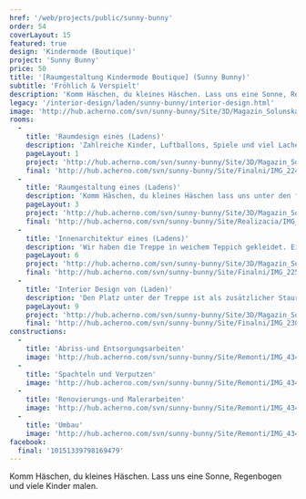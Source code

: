 ```yaml
---
href: '/web/projects/public/sunny-bunny' 
order: 54
coverLayout: 15
featured: true
design: 'Kindermode (Boutique)'
project: 'Sunny Bunny'
price: 50
title: '[Raumgestaltung Kindermode Boutique] (Sunny Bunny)'
subtitle: 'Fröhlich & Verspielt'
description: 'Komm Häschen, du kleines Häschen. Lass uns eine Sonne, Regenbogen und viele Kinder malen.'
legacy: '/interior-design/laden/sunny-bunny/interior-design.html'
image: 'http://hub.acherno.com/svn/sunny-bunny/Site/3D/Magazin_Solunska_FINAL_01_N.jpg'
rooms:
  -
    title: 'Raumdesign eines (Ladens)'
    description: 'Zahlreiche Kinder, Luftballons, Spiele und viel Lachen – ein traumhafter Tag. Eine der Wände ist in Schultafelfarbe angestrichen und mit Kinderbildern in Kreide verziert.'
    pageLayout: 1
    project: 'http://hub.acherno.com/svn/sunny-bunny/Site/3D/Magazin_Solunska_FINAL_01_N.jpg'
    final: 'http://hub.acherno.com/svn/sunny-bunny/Site/Finalni/IMG_2243.jpg'
  -
    title: 'Raumgestaltung eines (Ladens)'
    description: 'Komm Häschen, du kleines Häschen lass uns unter den farbigen Kleidern für Groß und Klein spielen. Die Möbel sind im schlichten Weiß gehalten. So kommt die bunte Kindermode besser zur Geltung.'
    pageLayout: 3
    project: 'http://hub.acherno.com/svn/sunny-bunny/Site/3D/Magazin_Solunska_FINAL_02_N.jpg'
    final: 'http://hub.acherno.com/svn/sunny-bunny/Site/Realizacia/IMG_2236.jpg'
  -
    title: 'Innenarchitektur eines (Ladens)'
    description: 'Wir haben die Treppe in weichem Teppich gekleidet. Eine der Wände ist in Schultafelfarbe angestrichen und mit Kinderbildern in Kreide verziert.'
    pageLayout: 6
    project: 'http://hub.acherno.com/svn/sunny-bunny/Site/3D/Magazin_Solunska_FINAL_04_N.jpg'
    final: 'http://hub.acherno.com/svn/sunny-bunny/Site/Finalni/IMG_2254.jpg'
  -
    title: 'Interior Design von (Laden)'
    description: 'Den Platz unter der Treppe ist als zusätzlicher Stauraum vorgesehen.'
    pageLayout: 9
    project: 'http://hub.acherno.com/svn/sunny-bunny/Site/3D/Magazin_Solunska_FINAL_03_N.jpg'
    final: 'http://hub.acherno.com/svn/sunny-bunny/Site/Finalni/IMG_2305.jpg'
constructions:
  - 
    title: 'Abriss-und Entsorgungsarbeiten'
    image: 'http://hub.acherno.com/svn/sunny-bunny/Site/Remonti/IMG_4343.JPG'
  - 
    title: 'Spachteln und Verputzen'
    image: 'http://hub.acherno.com/svn/sunny-bunny/Site/Remonti/IMG_4344.JPG'
  - 
    title: 'Renovierungs-und Malerarbeiten'
    image: 'http://hub.acherno.com/svn/sunny-bunny/Site/Remonti/IMG_4346.JPG'
  - 
    title: 'Umbau'
    image: 'http://hub.acherno.com/svn/sunny-bunny/Site/Remonti/IMG_4347.JPG'
facebook:
  final: '10151339798169479'
---
```

Komm Häschen, du kleines Häschen. Lass uns eine Sonne, Regenbogen und viele Kinder malen.